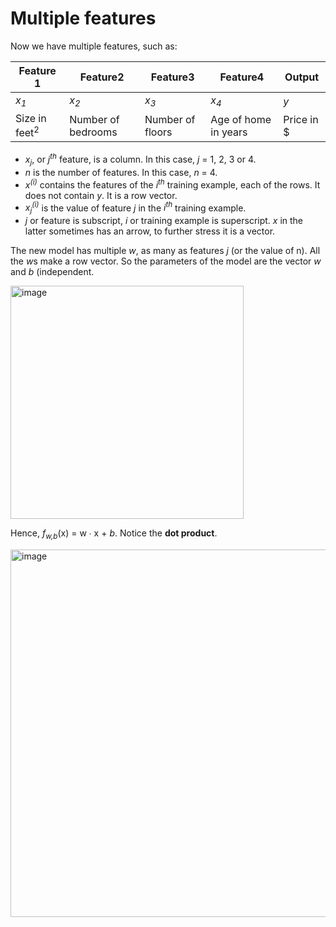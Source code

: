 # Multiple features

Now we have multiple features, such as:

| Feature 1| Feature2 | Feature3 | Feature4 | Output |
| ----------- | ----------- | ----------- | ----------- | ----------- |
| *x<sub>1</sub>*| *x<sub>2</sub>* | *x<sub>3</sub>*|*x<sub>4</sub>* | *y* |
| Size in feet<sup>2</sup>| Number of bedrooms | Number of floors|Age of home in years | Price in $ |

 - *x<sub>j</sub>*, or *j<sup>th</sup>* feature, is a column. In this case, *j* = 1, 2, 3 or 4.
 - *n* is the number of features. In this case, *n* = 4.
 - *x<sup>(i)</sup>* contains the features of the *i<sup>th</sup>* training example, each of the rows. It does not contain *y*. It is a row vector.
 - *x<sub>j</sub><sup>(i)</sup>* is the value of feature *j* in the *i<sup>th</sup>* training example.
 - *j* or feature is subscript, *i* or training example is superscript. *x* in the latter sometimes has an arrow, to further stress it is a vector.

The new model has multiple *w*, as many as features *j* (or the value of n). All the *w*s make a row vector. So the parameters of the model are the vector *w* and *b* (independent.

<img width="373" alt="image" src="https://user-images.githubusercontent.com/43887905/183463407-fb08f9ca-0628-47bb-ab30-21a1892f5cc0.png">

Hence, *f<sub>w,b</sub>*(x) = w ∙ x + *b*. Notice the **dot product**.

<img width="588" alt="image" src="https://user-images.githubusercontent.com/43887905/183464523-7ea72641-4a24-4878-af95-ee95c3c7ee35.png">


